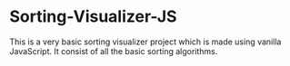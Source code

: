 # Sorting-Visualizer-JS
This is a very basic sorting visualizer project which is made using vanilla JavaScript. It consist of all the basic sorting algorithms.
